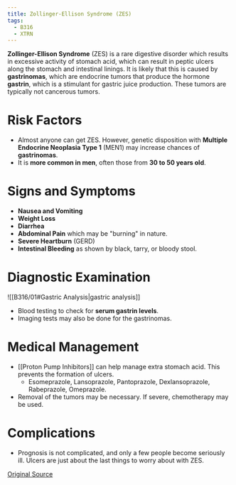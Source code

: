 ```yaml
---
title: Zollinger-Ellison Syndrome (ZES)
tags:
  - B316
  - XTRN
---
```

**Zollinger-Ellison Syndrome** (ZES) is a rare digestive disorder which results in excessive activity of stomach acid, which can result in peptic ulcers along the stomach and intestinal linings. It is likely that this is caused by **gastrinomas**, which are endocrine tumors that produce the hormone **gastrin**, which is a stimulant for gastric juice production. These tumors are typically not cancerous tumors.

# Risk Factors
- Almost anyone can get ZES. However, genetic disposition with **Multiple Endocrine Neoplasia Type 1** (MEN1) may increase chances of **gastrinomas**.
- It is **more common in men**, often those from **30 to 50 years old**.
# Signs and Symptoms
- **Nausea and Vomiting**
- **Weight Loss**
- **Diarrhea**
- **Abdominal Pain** which may be "burning" in nature.
- **Severe Heartburn** (GERD)
- **Intestinal Bleeding** as shown by black, tarry, or bloody stool.
# Diagnostic Examination
![[B316/01#Gastric Analysis|gastric analysis]]
- Blood testing to check for **serum gastrin levels**.
- Imaging tests may also be done for the gastrinomas.
# Medical Management
- [[Proton Pump Inhibitors]] can help manage extra stomach acid. This prevents the formation of ulcers.
	- Esomeprazole, Lansoprazole, Pantoprazole, Dexlansoprazole, Rabeprazole, Omeprazole.
- Removal of the tumors may be necessary. If severe, chemotherapy may be used.
# Complications
- Prognosis is not complicated, and only a few people become seriously ill. Ulcers are just about the last things to worry about with ZES.

[Original Source](https://www.hopkinsmedicine.org/health/conditions-and-diseases/zollingerellison-syndrome)